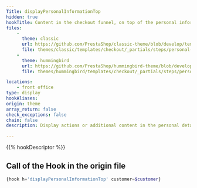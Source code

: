 ```yaml
---
Title: displayPersonalInformationTop
hidden: true
hookTitle: Content in the checkout funnel, on top of the personal information panel
files:
    -
      theme: classic
      url: https://github.com/PrestaShop/classic-theme/blob/develop/templates/checkout/_partials/steps/personal-information.tpl
      file: themes/classic/templates/checkout/_partials/steps/personal-information.tpl
    -
      theme: hummingbird
      url: https://github.com/PrestaShop/hummingbird-theme/blob/develop/templates/checkout/_partials/steps/personal-information.tpl
      file: themes/hummingbird/templates/checkout/_partials/steps/personal-information.tpl

locations:
    - front office
type: display
hookAliases: 
origin: theme
array_return: false
check_exceptions: false
chain: false
description: Display actions or additional content in the personal details tab of the checkout funnel.

---
```


{{% hookDescriptor %}}

## Call of the Hook in the origin file

```php
{hook h='displayPersonalInformationTop' customer=$customer}
```
